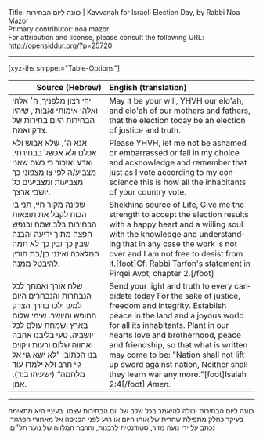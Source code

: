 <html>
<head></head>
<body>
Title: כוונה ליום הבחירות | Kavvanah for Israeli Election Day, by Rabbi Noa Mazor<br />
Primary contributor: noa.mazor<br />
For attribution and license, please consult the following URL: <a href="http://opensiddur.org/?p=25720">http://opensiddur.org/?p=25720</a>
<p />
<hr />

[xyz-ihs snippet="Table-Options"]<table style="margin-left: auto; margin-right: auto;" class="draggable">
<thead><tr><th id="x" style="text-align: right;">Source (Hebrew)</th><th style="text-align: left;">English (translation)</th></tr></thead>
<tbody>
<tr><td style="vertical-align:top;">
<div class="liturgy" lang="he">
יהי רצון מלפניך, 
ה׳ אלהי ואלהי אימותי ואבותי, 
שיהיו הבחירות היום בחירות של צדק ואמת. 
</span></div>
</td>
 
<td style="vertical-align:top;">
<div class="english" lang="en">
May it be your will,
YHVH our elo'ah, and elo'ah of our mothers and fathers,
that the election today be an election of justice and truth.
</div>
</td></tr>


<tr><td style="vertical-align:top;">
<div class="liturgy" lang="he">
אנא ה׳, 
שלא אבוש ולא אכלם ולא אכשל בבחירתי, 
ואדע ואזכור כי כשם שאני מצביע/ה לפי צו מצפוני 
כך מצביעות ומצביעים כל יושבי ארצך. 
</span></div>
</td>
 
<td style="vertical-align:top;">
<div class="english" lang="en">
Please YHVH,
let me not be ashamed or embarrassed or fail in my choice
and acknowledge and remember that just as I vote according to my conscience
this is how all the inhabitants of your country vote.
</div>
</td></tr>


<tr><td style="vertical-align:top;">
<div class="liturgy" lang="he">
שכינה מקור חיי, 
תני בי הכוח לקבל את תוצאות הבחירות 
בלב שמח ובנפש חפצה 
מתוך ידיעה והבנה 
שבין כך ובין כך לא תמה המלאכה 
ואינני בן/בת חורין להיבטל ממנה. 
</span></div>
</td>
 
<td style="vertical-align:top;">
<div class="english" lang="en">
Shekhina source of Life,
Give me the strength to accept the election results
with a happy heart and a willing soul 
with the knowledge and understanding 
that in any case the work is not over 
and I am not free to desist from it.[foot]Cf. Rabbi Tarfon's statement in Pirqei Avot, chapter 2.[/foot]
</div>
</td></tr>


<tr><td style="vertical-align:top;">
<div class="liturgy" lang="he">
שלח אורך ואמתך לכל הנבחרות והנבחרים היום 
למען ילכו בדרך הצדק החופש והיושר. 
שימי שלום בארץ ושמחת עולם לכל יושביה. 
טעי בליבנו אהבה ואחווה שלום ורעות 
ויקוים בנו הכתוב: 
”לא ישא גוי אל גוי חרב 
ולא ילמדו עוד מלחמה“ <span class="citation">(ישעיהו ב:ד)</span>.
אמן. 
</span></div>
</td>
 
<td style="vertical-align:top;">
<div class="english" lang="en">
Send your light and truth to every candidate today
For the sake of justice, freedom and integrity.
Establish peace in the land and a joyous world for all its inhabitants.
Plant in our hearts love and brotherhood, peace and friendship, 
so that what is written may come to be:
"Nation shall not lift up sword against nation, 
Neither shall they learn war any more."[foot]Isaiah 2:4[/foot]
<em>Amen.</em>
</div>
</td></tr>
</tbody></table>

<hr />

<div class="hebrew" lang="he">כוונה ליום הבחירות יכולה להיאמר בכל שלב של יום הבחירות עצמו. בעיניי היא מתאימה בעיקר כחלק מתפילת שחרית של אותו היום או רגע לפני הכניסה אל מאחורי הפרגוד. נכתב על ידי נועה מזור, סטודנטית לרבנות, והרבה המלווה של נוער תל״ם.‏</div>
</body>
</html>
